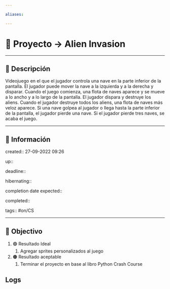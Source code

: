 ```yaml
---

aliases: 

---
```


# 🚀 Proyecto -> Alien Invasion

___

## 🧾 Descripción
Videojuego en el que el jugador controla una nave en la parte inferior de la pantalla. El jugador puede mover la nave a la izquierda y a la derecha y disparar. Cuando el juego comienza, una flota de naves aparece y se mueve a lo ancho y a lo largo de la pantalla. El jugador dispara y destruye los aliens. Cuando el jugador destruye todos los aliens, una flota de naves más veloz aparece. Si una nave golpea al jugador o llega hasta la parte inferior de la pantalla, el jugador pierde una nave. Si el jugador pierde tres naves, se acaba el juego.

---

## 📢 Información

created::  27-09-2022 09:26

up::

deadline::

hibernating::

completion date expected::

completed::

tags:: #on/CS 

___

## 🎯 Objectivo

1. 🟢 Resultado Ideal
	1. Agregar sprites personalizados al juego
2. 🟠 Resultado aceptable
	1. Terminar el proyecto en base al libro Python Crash Course

## Logs

